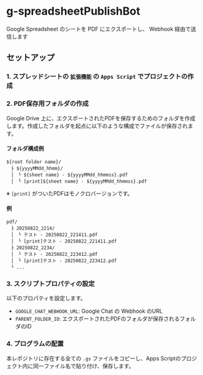 # g-spreadsheetPublishBot
Google Spreadsheet のシートを PDF にエクスポートし、 Webhook 経由で送信します

## セットアップ
### 1. スプレッドシートの `拡張機能` の `Apps Script` でプロジェクトの作成
### 2. PDF保存用フォルダの作成
Google Drive 上に、エクスポートされたPDFを保存するためのフォルダを作成します。作成したフォルダを起点に以下のような構成でファイルが保存されます。

#### フォルダ構成例
```
${root folder name}/
　├ ${yyyyMMdd_hhmm}/
　│　└ ${sheet name} - ${yyyyMMdd_hhmmss}.pdf
　│　└ [print]${sheet name} - ${yyyyMMdd_hhmmss}.pdf
```
※ `[print]` がついたPDFはモノクロバージョンです。

#### 例
```
pdf/
　├ 20250822_2214/
　│　└ テスト - 20250822_221411.pdf
　│　└ [print]テスト - 20250822_221411.pdf
　├ 20250822_2234/
　│　└ テスト - 20250822_223412.pdf
　│　└ [print]テスト - 20250822_223412.pdf
　└ ...
```

### 3. スクリプトプロパティの設定
以下のプロパティを設定します。
- `GOOGLE_CHAT_WEBHOOK_URL`: Google Chat の Webhook のURL
- `PARENT_FOLDER_ID`: エクスポートされたPDFのフォルダが保存されるフォルダのID

### 4. プログラムの配置
本レポジトリに存在する全ての `.gs` ファイルをコピーし、Apps Scriptのプロジェクト内に同一ファイル名で貼り付け、保存します。
